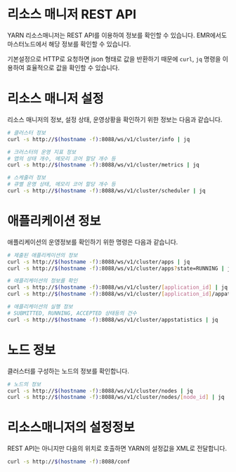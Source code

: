 # 리소스 매니저 REST API
YARN 리소스매니저는 REST API를 이용하여 정보를 확인할 수 있습니다. EMR에서도 마스터노드에서 해당 정보를 확인할 수 있습니다. 

기본설정으로 HTTP로 요청하면 json 형태로 값을 반환하기 때문에 `curl`, `jq` 명령을 이용하여 효율적으로 값을 확인할 수 있습니다. 

# 리소스 매니저 설정 
리소스 매니저의 정보, 설정 상태, 운영상황을 확인하기 위한 정보는 다음과 같습니다. 

```bash
# 클러스터 정보
curl -s http://$(hostname -f):8088/ws/v1/cluster/info | jq

# 크러스터의 운영 지표 정보 
# 앱의 상태 개수, 메모리 코어 할당 개수 등 
curl -s http://$(hostname -f):8088/ws/v1/cluster/metrics | jq

# 스케줄러 정보
# 큐별 운영 상태, 메모리 코어 할당 개수 등 
curl -s http://$(hostname -f):8088/ws/v1/cluster/scheduler | jq

```

# 애플리케이션 정보 
애플리케이션의 운영정보를 확인하기 위한 명령은 다음과 같습니다. 

```bash
# 제출된 애플리케이션의 정보 
curl -s http://$(hostname -f):8088/ws/v1/cluster/apps | jq
curl -s http://$(hostname -f):8088/ws/v1/cluster/apps?state=RUNNING | jq

# 애플리케이션의 정보를 확인
curl -s http://$(hostname -f):8088/ws/v1/cluster/[application_id] | jq
curl -s http://$(hostname -f):8088/ws/v1/cluster/[application_id]/appattempts | jq

# 애플리케이션의 실행 정보
# SUBMITTED, RUNNING, ACCEPTED 상태등의 건수 
curl -s http://$(hostname -f):8088/ws/v1/cluster/appstatistics | jq


```


# 노드 정보 
클러스터를 구성하는 노드의 정보를 확인합니다. 

```bash
# 노드의 정보 
curl -s http://$(hostname -f):8088/ws/v1/cluster/nodes | jq
curl -s http://$(hostname -f):8088/ws/v1/cluster/nodes/[node_id] | jq
```


# 리소스매니저의 설정정보
REST API는 아니지만 다음의 위치로 호출하면 YARN의 설정값을 XML로 전달합니다. 

```bash
curl -s http://$(hostname -f):8088/conf 
```
